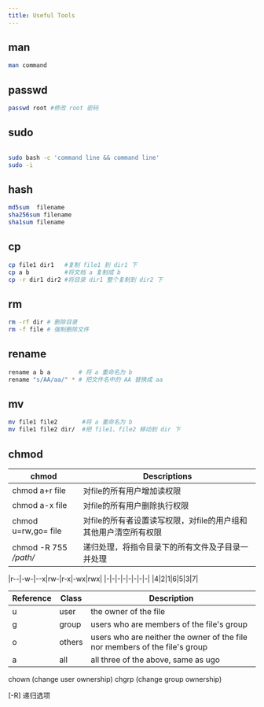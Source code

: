 ```yaml
---
title: Useful Tools
---
```


## man

```bash
man command
```

##  passwd


```bash
passwd root #修改 root 密码
```

## sudo
```bash

sudo bash -c 'command line && command line'
sudo -i
```

## hash

```bash
md5sum  filename
sha256sum filename
sha1sum filename
```

## cp

```bash
cp file1 dir1   #复制 file1 到 dir1 下         
cp a b          #将文档 a 复制成 b             
cp -r dir1 dir2 #将目录 dir1 整个复制到 dir2 下
```

## rm

```bash
rm -rf dir # 删除目录    
rm -f file # 强制删除文件
```

## rename

```bash
rename a b a        # 将 a 重命名为 b          
rename "s/AA/aa/" * # 把文件名中的 AA 替换成 aa
```

## mv

```bash
mv file1 file2       #将 a 重命名为 b              
mv file1 file2 dir/  #把 file1、file2 移动到 dir 下
```

## chmod

|chmod|Descriptions|
|-------|---------------|
|chmod a+r file|	对file的所有用户增加读权限|
|chmod a-x file|	对file的所有用户删除执行权限|
|chmod u=rw,go= file	|对file的所有者设置读写权限，对file的用户组和其他用户清空所有权限|
|chmod -R 755 */path/*|递归处理，将指令目录下的所有文件及子目录一并处理|


|r--|-w-|--x|rw-|r-x|-wx|rwx|
|-|-|-|-|-|-|-|-|
|4|2|1|6|5|3|7|

|Reference|	Class|	Description|
|---|---|---|
|u|	user|	the owner of the file|
|g|	group|	users who are members of the file's group|
|o|	others|	users who are neither the owner of the file nor members of the file's group|
|a|	all|	all three of the above, same as ugo|


chown (change user ownership)
chgrp (change group ownership)

[-R] 递归选项
